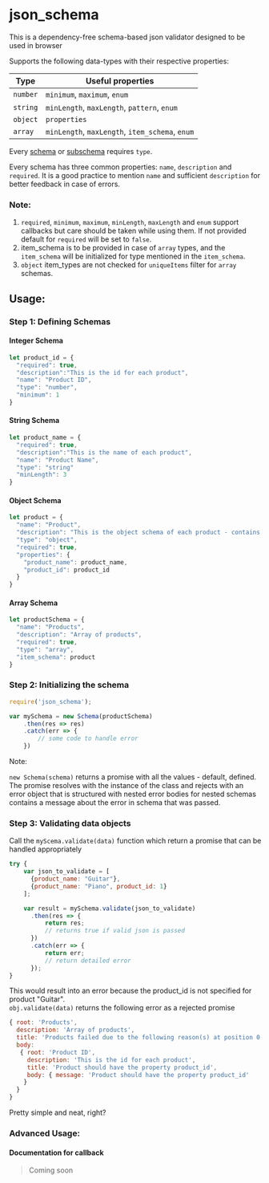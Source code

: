 # json_schema
This is a dependency-free schema-based json validator designed to be used in browser

Supports the following data-types with their respective properties:

|Type|Useful properties|
|-|-|
|`number`| `minimum`, `maximum`, `enum`|
|`string`| `minLength`, `maxLength`, `pattern`, `enum`|
|`object`| `properties`|
|`array`| `minLength`, `maxLength`, `item_schema`, `enum`|

Every <u>schema</u> or <u>subschema</u> requires `type`.

Every schema has three common properties: `name`, `description` and `required`. It is a good practice to mention `name` and sufficient `description` for better feedback in case of errors. <br>

### Note:
1. `required`, `minimum`, `maximum`, `minLength`, `maxLength` and `enum` support callbacks but care should be taken while using them. If not provided default for `required` will be set to `false`.
2. item_schema is to be provided in case of `array` types, and the `item_schema` will be initialized for type mentioned in the `item_schema`.
3. `object` item_types are not checked for `uniqueItems` filter for `array` schemas.

## Usage:

### Step 1: Defining Schemas

#### Integer Schema

```javascript
let product_id = {
  "required": true,
  "description":"This is the id for each product",
  "name": "Product ID",
  "type": "number",
  "minimum": 1
}
```

#### String Schema

```javascript
let product_name = {
  "required": true,
  "description":"This is the name of each product",
  "name": "Product Name",
  "type": "string"
  "minLength": 3
}
```

#### Object Schema

```javascript
let product = {
  "name": "Product",
  "description": "This is the object schema of each product - contains all the properties of a product",
  "type": "object",
  "required": true,
  "properties": {
    "product_name": product_name,
    "product_id": product_id
  }
}
```

#### Array Schema

```javascript
let productSchema = {
  "name": "Products",
  "description": "Array of products",
  "required": true,
  "type": "array",
  "item_schema": product
}
```

### Step 2: Initializing the schema

```javascript
require('json_schema');

var mySchema = new Schema(productSchema)
    .then(res => res)
    .catch(err => {
        // some code to handle error
    })
```
Note:

`new Schema(schema)` returns a promise with all the values - default, defined.
The promise resolves with the instance of the class and rejects with an error object that is structured with nested error bodies for nested schemas contains a message about the error in schema that was passed.

### Step 3: Validating data objects

Call the `myScema.validate(data)` function which return a promise that can be handled appropriately

```javascript
try {
    var json_to_validate = [
      {product_name: "Guitar"}, 
      {product_name: "Piano", product_id: 1} 
    ];

    var result = mySchema.validate(json_to_validate)
      .then(res => {
          return res; 
          // returns true if valid json is passed
      })
      .catch(err => {
          return err;
          // return detailed error
      });
}
```
This would result into an error because the product_id is not specified for product "Guitar". <br>
`obj.validate(data)` returns the following error as a rejected promise
```javascript
{ root: 'Products',
  description: 'Array of products',
  title: 'Products failed due to the following reason(s) at position 0.',
  body: 
   { root: 'Product ID',
     description: 'This is the id for each product',
     title: 'Product should have the property product_id',
     body: { message: 'Product should have the property product_id' 
    } 
  } 
}
```
Pretty simple and neat, right?

### Advanced Usage:
#### Documentation for callback
> Coming soon
